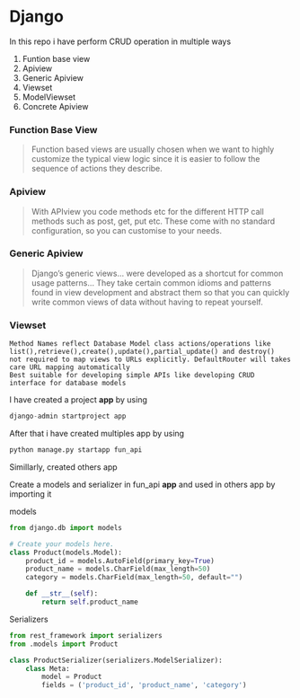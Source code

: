 # Django

In this repo i have perform CRUD operation in multiple ways
1. Funtion base view
2. Apiview
3. Generic Apiview
4. Viewset
5. ModelViewset
6. Concrete Apiview

### Function Base View
> Function based views are usually chosen when we want to highly customize the typical view logic since it is easier to follow the sequence of actions they describe.

### Apiview
> With APIview you code methods etc for the different HTTP call methods such as post, get, put etc. These come with no standard configuration, so you can customise to your needs.

### Generic Apiview
> Django’s generic views… were developed as a shortcut for common usage patterns… They take certain common idioms and patterns found in view development and abstract them so that you can quickly write common views of data without having to repeat yourself.

### Viewset
    Method Names reflect Database Model class actions/operations like list(),retrieve(),create(),update(),partial_update() and destroy()
    not required to map views to URLs explicitly. DefaultRouter will takes care URL mapping automatically
    Best suitable for developing simple APIs like developing CRUD interface for database models

I have created a project **app** by using 
```python
django-admin startproject app
```

After that i have created multiples app by using 
```python
python manage.py startapp fun_api
```
Simillarly, created others app 

Create a models and serializer in fun_api **app** and used in others app by importing it

models
```python
from django.db import models

# Create your models here.
class Product(models.Model):
    product_id = models.AutoField(primary_key=True)
    product_name = models.CharField(max_length=50)
    category = models.CharField(max_length=50, default="") 

    def __str__(self):
        return self.product_name
```

Serializers
```python
from rest_framework import serializers
from .models import Product

class ProductSerializer(serializers.ModelSerializer):
    class Meta:
        model = Product
        fields = ('product_id', 'product_name', 'category')
```
